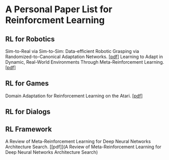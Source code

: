 # A Personal Paper List for Reinforcment Learning

## RL for Robotics
Sim-to-Real via Sim-to-Sim: Data-efficient Robotic Grasping via Randomized-to-Canonical Adaptation Networks. [[pdf]](https://arxiv.org/abs/1812.07252)
Learning to Adapt in Dynamic, Real-World Environments Through Meta-Reinforcement Learning. [[pdf]](https://arxiv.org/pdf/1803.11347.pdf)
	    

## RL for Games
Domain Adaptation for Reinforcement Learning on the Atari. [[pdf]](https://arxiv.org/abs/1812.07452)

## RL for Dialogs

## RL Framework
A Review of Meta-Reinforcement Learning for Deep Neural Networks Architecture Search. [[pdf]](A Review of Meta-Reinforcement Learning for Deep Neural Networks Architecture Search)

